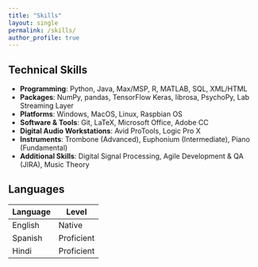 ```yaml
---
title: "Skills"
layout: single
permalink: /skills/
author_profile: true
---
```


## Technical Skills

- **Programming**: Python, Java, Max/MSP, R, MATLAB, SQL, XML/HTML
- **Packages**: NumPy, pandas, TensorFlow Keras, librosa, PsychoPy, Lab Streaming Layer
- **Platforms**: Windows, MacOS, Linux, Raspbian OS
- **Software & Tools**: Git, LaTeX, Microsoft Office, Adobe CC
- **Digital Audio Workstations**: Avid ProTools, Logic Pro X
- **Instruments**: Trombone (Advanced), Euphonium (Intermediate), Piano (Fundamental)
- **Additional Skills**: Digital Signal Processing, Agile Development & QA (JIRA), Music Theory

## Languages

| Language | Level       |
|----------|-------------|
| English  | Native      |
| Spanish  | Proficient  |
| Hindi    | Proficient  |